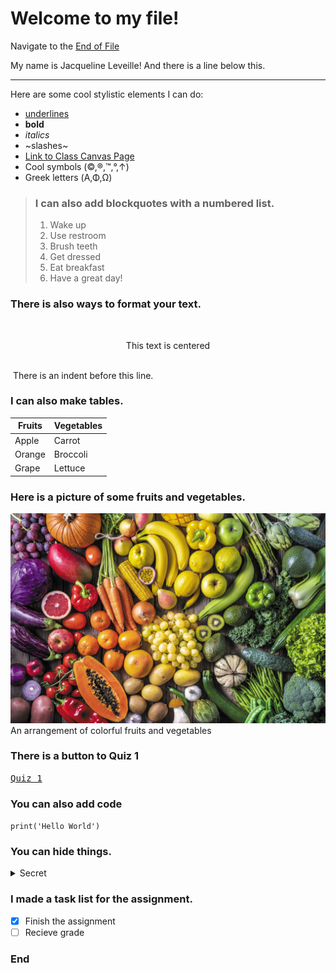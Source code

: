 # Welcome to my file!
Navigate to the [End of File](#end)

My name is Jacqueline Leveille! And there is a line below this.
***
Here are some cool stylistic elements I can do:
- <ins>underlines<ins/>
- **bold**
- *italics*
- ~slashes~
- [Link to Class Canvas Page](https://canvas.illinois.edu/courses/32848)
- Cool symbols (&copy;,&reg;,&trade;,&#176;,&uarr;)
- Greek letters (&Alpha;,&Phi;,&Omega;)

>### I can also add blockquotes with a numbered list.
> 1. Wake up
> 2. Use restroom
> 3. Brush teeth
> 4. Get dressed
> 5. Eat breakfast
> 6. Have a great day!
  
### There is also ways to format your text.
<br><p align="center"> This text is centered </p>
<br>&nbsp;There is an indent before this line.

### I can also make tables.
| Fruits      |Vegetables|
| ----------- | ----------- |
| Apple      |Carrot |
| Orange   |Broccoli |
| Grape   | Lettuce |

### Here is a picture of some fruits and vegetables.
<img src="https://github.com/jgl4/photos/blob/afee625b96adf8a1e627e7c62ad3e8d30ce90fb9/fruitsandvegs.jpeg" alt="Fruits and Vegetables">
  <figcaption>An arrangement of colorful fruits and vegetables</figcaption>

### There is a button to Quiz 1
[<kbd>Quiz 1</kbd>](https://github.com/OREL-group/Project-Management/tree/main/Quiz%201)

### You can also add code
`print('Hello World')`
  
### You can hide things.
<details>
  <summary>Secret</summary>
   Have a good day!
</details>
  
### I made a task list for the assignment.
- [x] Finish the assignment
- [ ] Recieve grade
  
### End
